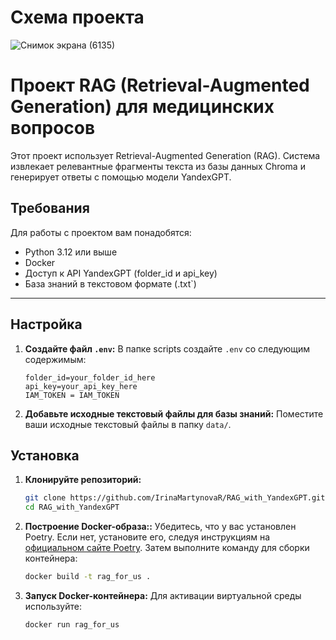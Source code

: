 # Схема проекта 
![Снимок экрана (6135)](https://github.com/user-attachments/assets/c38dffb3-32a2-4811-8d1b-dd672f3f183e)

# Проект RAG (Retrieval-Augmented Generation) для медицинских вопросов

Этот проект использует Retrieval-Augmented Generation (RAG). Система извлекает релевантные фрагменты текста из базы данных Chroma и генерирует ответы с помощью модели YandexGPT.

## Требования

Для работы с проектом вам понадобятся:
- Python 3.12 или выше
- Docker
- Доступ к API YandexGPT (folder_id и api_key)
- База знаний в текстовом формате (.txt`)

---
## Настройка

1. **Создайте файл `.env`:**
   В папке scripts создайте `.env` со следующим содержимым:
   ```plaintext
   folder_id=your_folder_id_here
   api_key=your_api_key_here
   IAM_TOKEN = IAM_TOKEN
   ```

2. **Добавьте исходныe текстовый файлы для базы знаний:**
   Поместите ваши исходные текстовый файлы в папку `data/`.


## Установка

1. **Клонируйте репозиторий:**
   ```bash
   git clone https://github.com/IrinaMartynovaR/RAG_with_YandexGPT.git
   cd RAG_with_YandexGPT
   ```

2. **Построение Docker-образа::**
   Убедитесь, что у вас установлен Poetry. Если нет, установите его, следуя инструкциям на [официальном сайте Poetry](https://python-poetry.org/docs/#installation).
   Затем выполните команду для сборки контейнера:
   ```bash
   docker build -t rag_for_us .
   ```

3. **Запуск Docker-контейнера:**
   Для активации виртуальной среды используйте:
   ```bash
   docker run rag_for_us
   ```
